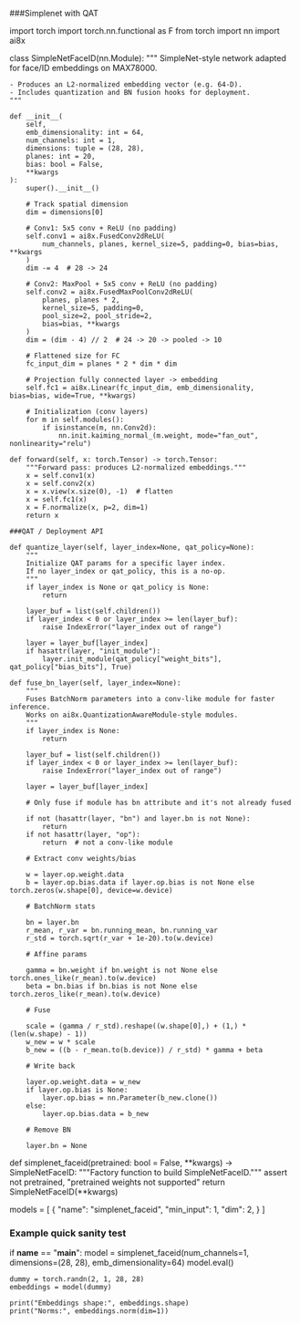 ###Simplenet with QAT


import torch
import torch.nn.functional as F
from torch import nn
import ai8x


class SimpleNetFaceID(nn.Module):
    """
    SimpleNet-style network adapted for face/ID embeddings on MAX78000.

    - Produces an L2-normalized embedding vector (e.g. 64-D).
    - Includes quantization and BN fusion hooks for deployment.
    """

    def __init__(
        self,
        emb_dimensionality: int = 64,
        num_channels: int = 1,
        dimensions: tuple = (28, 28),
        planes: int = 20,
        bias: bool = False,
        **kwargs
    ):
        super().__init__()

        # Track spatial dimension
        dim = dimensions[0]

        # Conv1: 5x5 conv + ReLU (no padding)
        self.conv1 = ai8x.FusedConv2dReLU(
            num_channels, planes, kernel_size=5, padding=0, bias=bias, **kwargs
        )
        dim -= 4  # 28 -> 24

        # Conv2: MaxPool + 5x5 conv + ReLU (no padding)
        self.conv2 = ai8x.FusedMaxPoolConv2dReLU(
            planes, planes * 2,
            kernel_size=5, padding=0,
            pool_size=2, pool_stride=2,
            bias=bias, **kwargs
        )
        dim = (dim - 4) // 2  # 24 -> 20 -> pooled -> 10

        # Flattened size for FC
        fc_input_dim = planes * 2 * dim * dim

        # Projection fully connected layer -> embedding
        self.fc1 = ai8x.Linear(fc_input_dim, emb_dimensionality, bias=bias, wide=True, **kwargs)

        # Initialization (conv layers)
        for m in self.modules():
            if isinstance(m, nn.Conv2d):
                nn.init.kaiming_normal_(m.weight, mode="fan_out", nonlinearity="relu")

    def forward(self, x: torch.Tensor) -> torch.Tensor:
        """Forward pass: produces L2-normalized embeddings."""
        x = self.conv1(x)
        x = self.conv2(x)
        x = x.view(x.size(0), -1)  # flatten
        x = self.fc1(x)
        x = F.normalize(x, p=2, dim=1)
        return x

    ###QAT / Deployment API
  
    def quantize_layer(self, layer_index=None, qat_policy=None):
        """
        Initialize QAT params for a specific layer index.
        If no layer_index or qat_policy, this is a no-op.
        """
        if layer_index is None or qat_policy is None:
            return

        layer_buf = list(self.children())
        if layer_index < 0 or layer_index >= len(layer_buf):
            raise IndexError("layer_index out of range")

        layer = layer_buf[layer_index]
        if hasattr(layer, "init_module"):
            layer.init_module(qat_policy["weight_bits"], qat_policy["bias_bits"], True)

    def fuse_bn_layer(self, layer_index=None):
        """
        Fuses BatchNorm parameters into a conv-like module for faster inference.
        Works on ai8x.QuantizationAwareModule-style modules.
        """
        if layer_index is None:
            return

        layer_buf = list(self.children())
        if layer_index < 0 or layer_index >= len(layer_buf):
            raise IndexError("layer_index out of range")

        layer = layer_buf[layer_index]

        # Only fuse if module has bn attribute and it's not already fused
        
        if not (hasattr(layer, "bn") and layer.bn is not None):
            return
        if not hasattr(layer, "op"):
            return  # not a conv-like module

        # Extract conv weights/bias
        
        w = layer.op.weight.data
        b = layer.op.bias.data if layer.op.bias is not None else torch.zeros(w.shape[0], device=w.device)

        # BatchNorm stats
        
        bn = layer.bn
        r_mean, r_var = bn.running_mean, bn.running_var
        r_std = torch.sqrt(r_var + 1e-20).to(w.device)

        # Affine params
        
        gamma = bn.weight if bn.weight is not None else torch.ones_like(r_mean).to(w.device)
        beta = bn.bias if bn.bias is not None else torch.zeros_like(r_mean).to(w.device)

        # Fuse
        
        scale = (gamma / r_std).reshape((w.shape[0],) + (1,) * (len(w.shape) - 1))
        w_new = w * scale
        b_new = ((b - r_mean.to(b.device)) / r_std) * gamma + beta

        # Write back
        
        layer.op.weight.data = w_new
        if layer.op.bias is None:
            layer.op.bias = nn.Parameter(b_new.clone())
        else:
            layer.op.bias.data = b_new

        # Remove BN
        
        layer.bn = None


def simplenet_faceid(pretrained: bool = False, **kwargs) -> SimpleNetFaceID:
    """Factory function to build SimpleNetFaceID."""
    assert not pretrained, "pretrained weights not supported"
    return SimpleNetFaceID(**kwargs)


models = [
    {
        "name": "simplenet_faceid",
        "min_input": 1,
        "dim": 2,
    }
]


### Example quick sanity test

if __name__ == "__main__":
    model = simplenet_faceid(num_channels=1, dimensions=(28, 28), emb_dimensionality=64)
    model.eval()

    dummy = torch.randn(2, 1, 28, 28)
    embeddings = model(dummy)

    print("Embeddings shape:", embeddings.shape)
    print("Norms:", embeddings.norm(dim=1))

